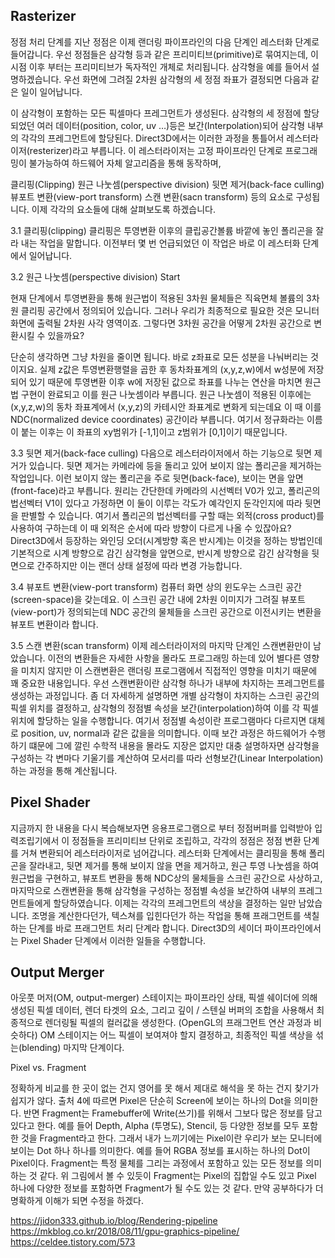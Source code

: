 ## Rasterizer
정점 처리 단계를 지난 정점은 이제 랜더링 파이프라인의 다음 단계인 레스터화 단계로 들어갑니다. 우선 정점들은 삼각형 등과 같은 프리미티브(primitive)로 묶여지는데, 이 시점 이후 부터는 프리미티브가 독자적인 개체로 처리됩니다. 삼각형을 예를 들어서 설명하겠습니다. 우선 화면에 그려질 2차원 삼각형의 세 정점 좌표가 결정되면 다음과 같은 일이 일어납니다.

이 삼각형이 포함하는 모든 픽셀마다 프레그먼트가 생성된다.
삼각형의 세 정점에 할당되었던 여러 데이터(position, color, uv …)등은 보간(Interpolation)되어 삼각형 내부의 각각의 프레그먼트에 할당된다.
Direct3D에서는 이러한 과정을 통틀어서 레스터라이저(resterizer)라고 부릅니다. 이 레스터라이저는 고정 파이프라인 단계로 프로그래밍이 불가능하여 하드웨어 자체 알고리즘을 통해 동작하며,

클리핑(Clipping)
원근 나눗셈(perspective division)
뒷면 제거(back-face culling)
뷰포트 변환(view-port transform)
스캔 변환(sacn transform)
등의 요소로 구성됩니다. 이제 각각의 요소들에 대해 살펴보도록 하겠습니다.

3.1 클리핑(clipping)
클리핑은 투영변환 이후의 클립공간볼륨 바깥에 놓인 폴리곤을 잘라 내는 작업을 말합니다. 이전부터 몇 번 언급되었던 이 작업은 바로 이 레스터화 단계에서 일어납니다.

3.2 원근 나눗셈(perspective division)
Start

현재 단계에서 투영변환을 통해 원근법이 적용된 3차원 물체들은 직육면체 볼륨의 3차원 클리핑 공간에서 정의되어 있습니다. 그러나 우리가 최종적으로 필요한 것은 모니터 화면에 출력될 2차원 사각 영역이죠. 그렇다면 3차원 공간을 어떻게 2차원 공간으로 변환시킬 수 있을까요?

단순히 생각하면 그냥 차원을 줄이면 됩니다. 바로 z좌표로 모든 성분을 나눠버리는 것이지요. 실제 z값은 투영변환행렬을 곱한 후 동차좌표계의 (x,y,z,w)에서 w성분에 저장되어 있기 때문에 투영변환 이후 w에 저장된 값으로 좌표를 나누는 연산을 마치면 원근법 구현이 완료되고 이를 원근 나눗셈이라 부릅니다. 원근 나눗셈이 적용된 이후에는 (x,y,z,w)의 동차 좌표계에서 (x,y,z)의 카테시안 좌표계로 변화게 되는데요 이 때 이를 NDC(normalized device coordinates) 공간이라 부릅니다. 여기서 정규화라는 이름이 붙는 이후는 이 좌표의 xy범위가 [-1,1]이고 z범위가 [0,1]이기 때문입니다.

3.3 뒷면 제거(back-face culling)
다음으로 레스터라이저에서 하는 기능으로 뒷면 제거가 있습니다. 뒷면 제거는 카메라에 등을 돌리고 있어 보이지 않는 폴리곤을 제거하는 작업입니다. 이런 보이지 않는 폴리곤을 주로 뒷면(back-face), 보이는 면을 앞면(front-face)라고 부릅니다. 원리는 간단한데 카메라의 시선벡터 V0가 있고, 폴리곤의 법선벡터 V1이 있다고 가정하면 이 둘이 이루는 각도가 예각인지 둔각인지에 따라 뒷면을 판별할 수 있습니다. 여기서 폴리곤의 법선벡터를 구할 때는 외적(cross product)를 사용하여 구하는데 이 때 외적은 순서에 따라 방향이 다르게 나올 수 있잖아요? Direct3D에서 등장하는 와인딩 오더(시계방향 혹은 반시계)는 이것을 정하는 방법인데 기본적으로 시계 방향으로 감긴 삼각형을 앞면으로, 반시계 방향으로 감긴 삼각형을 뒷면으로 간주하지만 이는 랜더 상태 설정에 따라 변경 가능합니다.

3.4 뷰포트 변환(view-port transform)
컴퓨터 화면 상의 윈도우는 스크린 공간(screen-space)을 갖는데요. 이 스크린 공간 내에 2차원 이미지가 그려질 뷰포트(view-port)가 정의되는데 NDC 공간의 물체들을 스크린 공간으로 이전시키는 변환을 뷰포트 변환이라 합니다.

3.5 스캔 변환(scan transform)
이제 레스터라이저의 마지막 단계인 스캔변환만이 남았습니다. 이전의 변환들은 자세한 사항을 몰라도 프로그래밍 하는데 있어 별다른 영향을 미치지 않지만 이 스캔변환은 랜더링 프로그램에서 직접적인 영향을 미치기 때문에 꽤 중요한 내용입니다. 우선 스캔변환이란 삼각형 하나가 내부에 차지하는 프레그먼트를 생성하는 과정입니다. 좀 더 자세하게 설명하면 개별 삼각형이 차지하는 스크린 공간의 픽셀 위치를 결정하고, 삼각형의 정점별 속성을 보간(interpolation)하여 이를 각 픽셀 위치에 할당하는 일을 수행합니다. 여기서 정점별 속성이란 프로그램마다 다르지면 대체로 position, uv, normal과 같은 값을을 의미합니다. 이때 보간 과정은 하드웨어가 수행하기 떄문에 그에 깔린 수학적 내용을 몰라도 지장은 없지만 대충 설명하자면 삼각형을 구성하는 각 변마다 기울기를 계산하여 모서리를 따라 선형보간(Linear Interpolation)하는 과정을 통해 계산됩니다.


## Pixel Shader
지금까지 한 내용을 다시 복습해보자면 응용프로그램으로 부터 정점버퍼를 입력받아 입력조립기에서 이 정점들을 프리미티브 단위로 조립하고, 각각의 정점은 정점 변환 단계를 거쳐 변환되어 레스터라이저로 넘어갑니다. 레스터화 단계에서는 클리핑을 통해 폴리곤을 잘라내고, 뒷면 제거를 통해 보이지 않을 면을 제거하고, 원근 투영 나눗셈을 하여 원근법을 구현하고, 뷰포트 변환을 통해 NDC상의 물체들을 스크린 공간으로 사상하고, 마지막으로 스캔변환을 통해 삼각형을 구성하는 정점별 속성을 보간하여 내부의 프레그먼트들에게 할당하였습니다. 이제는 각각의 프레그먼트의 색상을 결정하는 일만 남았습니다. 조명을 계산한다던가, 텍스쳐를 입힌다던가 하는 작업을 통해 프래그먼트를 색칠하는 단계를 바로 프래그먼트 처리 단계라 합니다. Direct3D의 세이더 파이프라인에서는 Pixel Shader 단계에서 이러한 일들을 수행합니다.

## Output Merger
아웃풋 머저(OM, output-merger) 스테이지는 파이프라인 상태, 픽셀 쉐이더에 의해 생성된 픽셀 데이터, 렌더 타겟의 요소, 그리고 깊이 / 스텐실 버퍼의 조합을 사용해서 최종적으로 렌더링될 픽셀의 컬러값을 생성한다. (OpenGL의 프래그먼트 연산 과정과 비슷하다) OM 스테이지는 어느 픽셀이 보여져야 할지 결정하고, 최종적인 픽셀 색상을 섞는(blending) 마지막 단계이다.

Pixel vs. Fragment

정확하게 비교를 한 곳이 없는 건지 영어를 못 해서 제대로 해석을 못 하는 건지 찾기가 쉽지가 않다. 출처 4에 따르면 Pixel은 단순히 Screen에 보이는 하나의 Dot을 의미한다. 반면 Fragment는 Framebuffer에 Write(쓰기)를 위해서 그보다 많은 정보를 담고 있다고 한다. 예를 들어 Depth, Alpha (투명도), Stencil, 등 다양한 정보를 모두 포함한 것을 Fragment라고 한다. 그래서 내가 느끼기에는 Pixel이란 우리가 보는 모니터에 보이는 Dot 하나 하나를 의미한다. 예를 들어 RGBA 정보를 표시하는 하나의 Dot이 Pixel이다. Fragment는 특정 물체를 그리는 과정에서 포함하고 있는 모든 정보를 의미하는 것 같다. 위 그림에서 볼 수 있듯이 Fragment는 Pixel의 집합일 수도 있고 Pixel 하나에 다양한 정보를 포함하면 Fragment가 될 수도 있는 것 같다. 만약 공부하다가 더 명확하게 이해가 되면 수정을 하겠다.


https://jidon333.github.io/blog/Rendering-pipeline
https://mkblog.co.kr/2018/08/11/gpu-graphics-pipeline/
https://celdee.tistory.com/573
